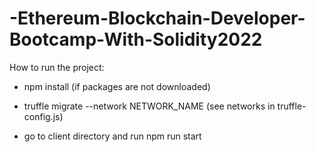 # -Ethereum-Blockchain-Developer-Bootcamp-With-Solidity2022

How to run the project:

- npm install (if packages are not downloaded)

- truffle migrate --network NETWORK_NAME (see networks in truffle-config.js)

- go to client directory and run
    npm run start